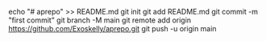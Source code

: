 echo "# aprepo" >> README.md
git init
git add README.md
git commit -m "first commit"
git branch -M main
git remote add origin https://github.com/Exoskelly/aprepo.git
git push -u origin main
